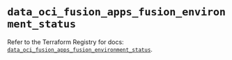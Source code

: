 # `data_oci_fusion_apps_fusion_environment_status`

Refer to the Terraform Registry for docs: [`data_oci_fusion_apps_fusion_environment_status`](https://registry.terraform.io/providers/oracle/oci/7.19.0/docs/data-sources/fusion_apps_fusion_environment_status).
